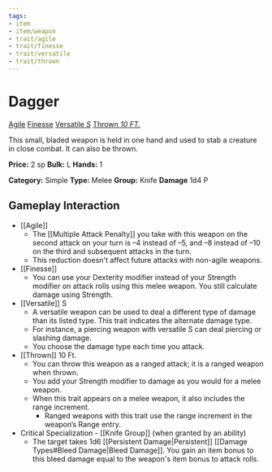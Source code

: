 ```yaml
---
tags:
- item
- item/weapon
- trait/agile
- trait/finesse
- trait/versatile
- trait/thrown
---
```

# Dagger

[Agile](Agile.md "Weapon Trait") [Finesse](Finesse.md "Weapon Trait") [Versatile _S_](Versatile.md "Weapon Trait") [Thrown _10 FT._](Thrown.md "Weapon Trait")

This small, bladed weapon is held in one hand and used to stab a creature in close combat. It can also be thrown.

**Price:** 2 sp
**Bulk:** L
**Hands:** 1

**Category:** Simple
**Type:** Melee
**Group:** Knife
**Damage** 1d4 P

## Gameplay Interaction

- [[Agile]]
	- The [[Multiple Attack Penalty]] you take with this weapon on the second attack on your turn is –4 instead of –5, and –8 instead of –10 on the third and subsequent attacks in the turn.
	- This reduction doesn't affect future attacks with non-agile weapons.
- [[Finesse]]
	- You can use your Dexterity modifier instead of your Strength modifier on attack rolls using this melee weapon. You still calculate damage using Strength.
- [[Versatile]] S
	- A versatile weapon can be used to deal a different type of damage than its listed type. This trait indicates the alternate damage type.
	- For instance, a piercing weapon with versatile S can deal piercing or slashing damage. 
	- You choose the damage type each time you attack.
- [[Thrown]] 10 Ft.
	- You can throw this weapon as a ranged attack; it is a ranged weapon when thrown.
	- You add your Strength modifier to damage as you would for a melee weapon.
	- When this trait appears on a melee weapon, it also includes the range increment.
		- Ranged weapons with this trait use the range increment in the weapon’s Range entry.
- Critical Specialization - [[Knife Group]] (when granted by an ability)
	- The target takes 1d6 [[Persistent Damage|Persistent]] [[Damage Types#Bleed Damage|Bleed Damage]]. You gain an item bonus to this bleed damage equal to the weapon's item bonus to attack rolls.